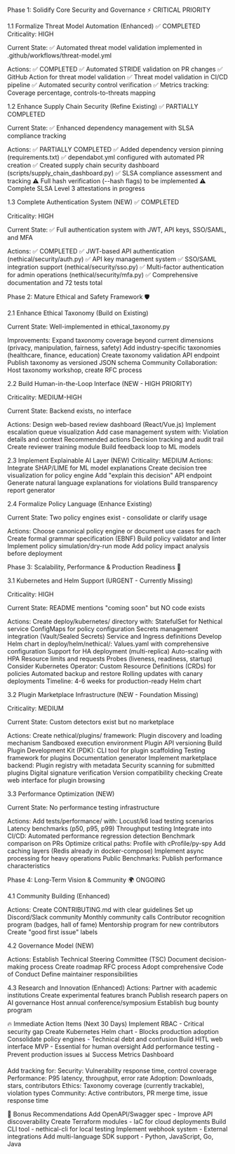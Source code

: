 Phase 1: Solidify Core Security and Governance ⚡ CRITICAL PRIORITY


1.1 Formalize Threat Model Automation (Enhanced) ✅ COMPLETED
Criticality: HIGH

Current State: ✅ Automated threat model validation implemented in .github/workflows/threat-model.yml

Actions: ✅ COMPLETED
✅ Automated STRIDE validation on PR changes
✅ GitHub Action for threat model validation
✅ Threat model validation in CI/CD pipeline
✅ Automated security control verification
✅ Metrics tracking: Coverage percentage, controls-to-threats mapping

1.2 Enhance Supply Chain Security (Refine Existing) ✅ PARTIALLY COMPLETED

Current State: ✅ Enhanced dependency management with SLSA compliance tracking

Actions: ✅ PARTIALLY COMPLETED
✅ Added dependency version pinning (requirements.txt)
✅ dependabot.yml configured with automated PR creation
✅ Created supply chain security dashboard (scripts/supply_chain_dashboard.py)
✅ SLSA compliance assessment and tracking
⚠️ Full hash verification (--hash flags) to be implemented
⚠️ Complete SLSA Level 3 attestations in progress

1.3 Complete Authentication System (NEW) ✅ COMPLETED

Criticality: HIGH

Current State: ✅ Full authentication system with JWT, API keys, SSO/SAML, and MFA

Actions: ✅ COMPLETED
✅ JWT-based API authentication (nethical/security/auth.py)
✅ API key management system
✅ SSO/SAML integration support (nethical/security/sso.py)
✅ Multi-factor authentication for admin operations (nethical/security/mfa.py)
✅ Comprehensive documentation and 72 tests total

Phase 2: Mature Ethical and Safety Framework 🛡️

2.1 Enhance Ethical Taxonomy (Build on Existing)

Current State: Well-implemented in ethical_taxonomy.py

Improvements:
Expand taxonomy coverage beyond current dimensions (privacy, manipulation, fairness, safety)
Add industry-specific taxonomies (healthcare, finance, education)
Create taxonomy validation API endpoint
Publish taxonomy as versioned JSON schema
Community Collaboration: Host taxonomy workshop, create RFC process

2.2 Build Human-in-the-Loop Interface (NEW - HIGH PRIORITY)

Criticality: MEDIUM-HIGH

Current State: Backend exists, no interface

Actions:
Design web-based review dashboard (React/Vue.js)
Implement escalation queue visualization
Add case management system with:
Violation details and context
Recommended actions
Decision tracking and audit trail
Create reviewer training module
Build feedback loop to ML models

2.3 Implement Explainable AI Layer (NEW)
Criticality: MEDIUM
Actions:
Integrate SHAP/LIME for ML model explanations
Create decision tree visualization for policy engine
Add "explain this decision" API endpoint
Generate natural language explanations for violations
Build transparency report generator

2.4 Formalize Policy Language (Enhance Existing)

Current State: Two policy engines exist - consolidate or clarify usage

Actions:
Choose canonical policy engine or document use cases for each
Create formal grammar specification (EBNF)
Build policy validator and linter
Implement policy simulation/dry-run mode
Add policy impact analysis before deployment


Phase 3: Scalability, Performance & Production Readiness 🚀

3.1 Kubernetes and Helm Support (URGENT - Currently Missing)

Criticality: HIGH

Current State: README mentions "coming soon" but NO code exists

Actions:
Create deploy/kubernetes/ directory with:
StatefulSet for Nethical service
ConfigMaps for policy configuration
Secrets management integration (Vault/Sealed Secrets)
Service and Ingress definitions
Develop Helm chart in deploy/helm/nethical/:
Values.yaml with comprehensive configuration
Support for HA deployment (multi-replica)
Auto-scaling with HPA
Resource limits and requests
Probes (liveness, readiness, startup)
Consider Kubernetes Operator:
Custom Resource Definitions (CRDs) for policies
Automated backup and restore
Rolling updates with canary deployments
Timeline: 4-6 weeks for production-ready Helm chart

3.2 Plugin Marketplace Infrastructure (NEW - Foundation Missing)

Criticality: MEDIUM

Current State: Custom detectors exist but no marketplace

Actions:
Create nethical/plugins/ framework:
Plugin discovery and loading mechanism
Sandboxed execution environment
Plugin API versioning
Build Plugin Development Kit (PDK):
CLI tool for plugin scaffolding
Testing framework for plugins
Documentation generator
Implement marketplace backend:
Plugin registry with metadata
Security scanning for submitted plugins
Digital signature verification
Version compatibility checking
Create web interface for plugin browsing

3.3 Performance Optimization (NEW)

Current State: No performance testing infrastructure

Actions:
Add tests/performance/ with:
Locust/k6 load testing scenarios
Latency benchmarks (p50, p95, p99)
Throughput testing
Integrate into CI/CD:
Automated performance regression detection
Benchmark comparison on PRs
Optimize critical paths:
Profile with cProfile/py-spy
Add caching layers (Redis already in docker-compose)
Implement async processing for heavy operations
Public Benchmarks: Publish performance characteristics


Phase 4: Long-Term Vision & Community 🌍 ONGOING

4.1 Community Building (Enhanced)

Actions:
Create CONTRIBUTING.md with clear guidelines
Set up Discord/Slack community
Monthly community calls
Contributor recognition program (badges, hall of fame)
Mentorship program for new contributors
Create "good first issue" labels

4.2 Governance Model (NEW)

Actions:
Establish Technical Steering Committee (TSC)
Document decision-making process
Create roadmap RFC process
Adopt comprehensive Code of Conduct
Define maintainer responsibilities

4.3 Research and Innovation (Enhanced)
Actions:
Partner with academic institutions
Create experimental features branch
Publish research papers on AI governance
Host annual conference/symposium
Establish bug bounty program

🔥 Immediate Action Items (Next 30 Days)
Implement RBAC - Critical security gap
Create Kubernetes Helm chart - Blocks production adoption
Consolidate policy engines - Technical debt and confusion
Build HITL web interface MVP - Essential for human oversight
Add performance testing - Prevent production issues
📊 Success Metrics Dashboard

Add tracking for:
Security: Vulnerability response time, control coverage
Performance: P95 latency, throughput, error rate
Adoption: Downloads, stars, contributors
Ethics: Taxonomy coverage (currently trackable), violation types
Community: Active contributors, PR merge time, issue response time

🎁 Bonus Recommendations
Add OpenAPI/Swagger spec - Improve API discoverability
Create Terraform modules - IaC for cloud deployments
Build CLI tool - nethical-cli for local testing
Implement webhook system - External integrations
Add multi-language SDK support - Python, JavaScript, Go, Java
